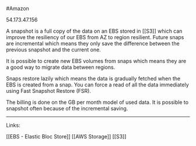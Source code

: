 #Amazon 

54.173.47.156

A snapshot is a full copy of the data on an EBS stored in [[S3]] which can improve the resiliency of our EBS from AZ to region resilient. Future snaps are incremental which means they only save the difference between the previous snapshot and the current one. 

It is possible to create new EBS volumes from snaps which means they are a good way to migrate data between regions. 

Snaps restore lazily which means the data is gradually fetched when the EBS is created from a snap. You can force a read of all the data immediately using Fast Snapshot Restore (FSR).

The billing is done on the GB per month model of used data. It is possible to snapshot often because of the incremental saving. 

---
Links:

[[EBS - Elastic Bloc Store]]
[[AWS Storage]]
[[S3]]
